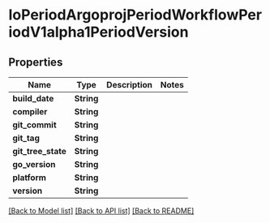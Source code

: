 # IoPeriodArgoprojPeriodWorkflowPeriodV1alpha1PeriodVersion

## Properties

Name | Type | Description | Notes
------------ | ------------- | ------------- | -------------
**build_date** | **String** |  | 
**compiler** | **String** |  | 
**git_commit** | **String** |  | 
**git_tag** | **String** |  | 
**git_tree_state** | **String** |  | 
**go_version** | **String** |  | 
**platform** | **String** |  | 
**version** | **String** |  | 

[[Back to Model list]](../README.md#documentation-for-models) [[Back to API list]](../README.md#documentation-for-api-endpoints) [[Back to README]](../README.md)


